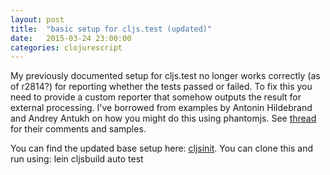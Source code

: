 ```yaml
---
layout: post
title:  "basic setup for cljs.test (updated)"
date:   2015-03-24 23:00:00
categories: clojurescript
---
```


My previously documented setup for cljs.test no longer works correctly (as of r2814?) for reporting whether the tests passed or failed. To fix this you need to provide a custom reporter that somehow outputs the result for external processing. I've borrowed from examples by Antonin Hildebrand and Andrey Antukh on how you might do this using phantomjs. See [thread](https://groups.google.com/d/msg/clojurescript/Bz3oq6ME95c/fZbndAVWiioJ) for their comments and samples.

You can find the updated base setup here: [cljsinit](https://gitlab.com/keeds/cljsinit). You can clone this and run using: lein cljsbuild auto test